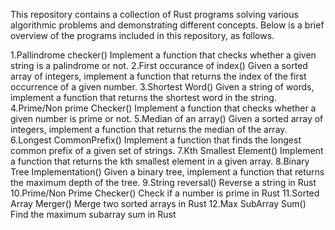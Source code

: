 This repository contains a collection of Rust programs solving various algorithmic problems and
demonstrating different concepts. Below is a brief overview of the programs included in
this repository, as follows.

1.Pallindrome checker()
Implement a function that checks whether a given string is a palindrome or not.
2.First occurance of index()
Given a sorted array of integers, implement a function that returns the index of the first occurrence of a given number.
3.Shortest Word()
Given a string of words, implement a function that returns the shortest word in the string.
4.Prime/Non prime Checker()
Implement a function that checks whether a given number is prime or not.
5.Median of an array()
Given a sorted array of integers, implement a function that returns the median of the array.
6.Longest CommonPrefix()
Implement a function that finds the longest common prefix of a given set of strings.
7.Kth Smallest Element()
Implement a function that returns the kth smallest element in a given array.
8.Binary Tree Implementation()
Given a binary tree, implement a function that returns the maximum depth of the tree.
9.String reversal()
Reverse a string in Rust
10.Prime/Non Prime Checker()
Check if a number is prime in Rust
11.Sorted Array Merger()
Merge two sorted arrays in Rust
12.Max SubArray Sum()
Find the maximum subarray sum in Rust


